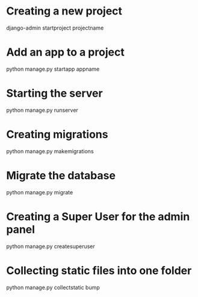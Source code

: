 # Creating a new project
django-admin startproject projectname
# Add an app to a project
python manage.py startapp appname
# Starting the server
python manage.py runserver
# Creating migrations
python manage.py makemigrations
# Migrate the database
python manage.py migrate
# Creating a Super User for the admin panel
python manage.py createsuperuser
# Collecting static files into one folder
python manage.py collectstatic
bump